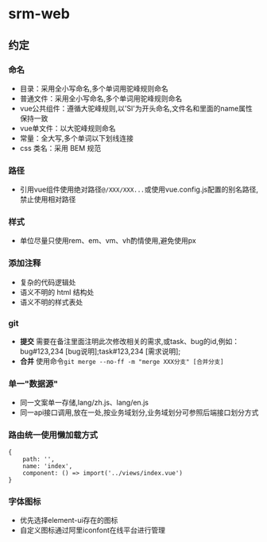 # srm-web
## 约定 

### 命名
- 目录：采用全小写命名,多个单词用驼峰规则命名
- 普通文件：采用全小写命名,多个单词用驼峰规则命名
- vue公共组件：遵循大驼峰规则,以'Sl'为开头命名,文件名和里面的name属性保持一致
- vue单文件：以大驼峰规则命名
- 常量：全大写,多个单词以下划线连接
- css 类名：采用 BEM 规范

### 路径  
- 引用vue组件使用绝对路径`@/XXX/XXX...`或使用vue.config.js配置的别名路径,禁止使用相对路径  

### 样式
- 单位尽量只使用rem、em、vm、vh酌情使用,避免使用px


### 添加注释
- 复杂的代码逻辑处
- 语义不明的 html 结构处
- 语义不明的样式表处


### git  
- **提交** 需要在备注里面注明此次修改相关的需求,或task、bug的id,例如：bug#123,234  [bug说明];task#123,234 [需求说明];
- **合并** 使用命令`git merge --no-ff -m "merge XXX分支" [合并分支]`


### 单一"数据源"
- 同一文案单一存储,lang/zh.js、lang/en.js
- 同一api接口调用,放在一处,按业务域划分,业务域划分可参照后端接口划分方式


### 路由统一使用懒加载方式
```
{
    path: '',
    name: 'index',
    component: () => import('../views/index.vue')
}
```


### 字体图标  
- 优先选择element-ui存在的图标  
- 自定义图标通过阿里iconfont在线平台进行管理  